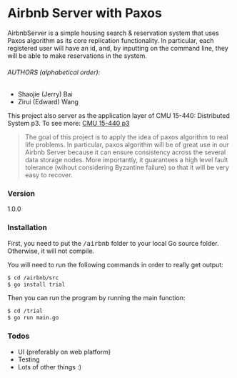 # Airbnb Server with Paxos

AirbnbServer is a simple housing search & reservation system that uses Paxos algorithm as its core replication functionality. In particular, each registered user will have an id, and, by inputting on the command line, they will be
able to make reservations in the system. 

###### AUTHORS (alphabetical order):
  - Shaojie (Jerry) Bai
  - Zirui (Edward) Wang
  
This project also server as the application layer of CMU 15-440: Distributed System p3.  To see more: [CMU 15-440 p3][p3]

> The goal of this project is to apply the idea
> of paxos algorithm to real life problems. In
> particular, paxos algorithm will be of great use
> in our Airbnb Server because it can ensure
> consistency across the several data storage nodes.
> More importantly, it guarantees a high level 
> fault tolerance (wihout considering Byzantine 
> failure) so that it will be very easy to recover.


### Version
1.0.0

### Installation

First, you need to put the <kbd>/airbnb</kbd> folder to your local Go source folder. Otherwise, it will not compile.

You will need to run the following commands in order to really get output:

```sh
$ cd /airbnb/src
$ go install trial
```
Then you can run the program by running the main function:
```sh
$ cd /trial
$ go run main.go
```

### Todos

 - UI (preferably on web platform)
 - Testing
 - Lots of other things :)


[//]: # (These are reference links used in the body of this note and get stripped out when the markdown processor does its job. There is no need to format nicely because it shouldn't be seen. Thanks SO - http://stackoverflow.com/questions/4823468/store-comments-in-markdown-syntax)


   [p3]: <https://github.com/cmu440-F15/p3>
  


